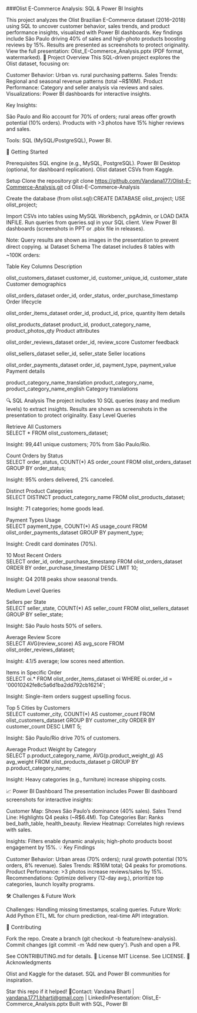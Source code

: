 ###Olist E-Commerce Analysis: SQL & Power BI Insights

This project analyzes the Olist Brazilian E-Commerce dataset (2016–2018) using SQL to uncover customer behavior, sales trends, and product performance insights, visualized with Power BI dashboards. Key findings include São Paulo driving 40% of sales and high-photo products boosting reviews by 15%. Results are presented as screenshots to protect originality.
View the full presentation: Olist_E-Commerce_Analysis.pptx (PDF format, watermarked).
🎯 Project Overview
This SQL-driven project explores the Olist dataset, focusing on:

Customer Behavior: Urban vs. rural purchasing patterns.
Sales Trends: Regional and seasonal revenue patterns (total ~R$16M).
Product Performance: Category and seller analysis via reviews and sales.
Visualizations: Power BI dashboards for interactive insights.

Key Insights:

São Paulo and Rio account for 70% of orders; rural areas offer growth potential (10% orders).
Products with >3 photos have 15% higher reviews and sales.

Tools: SQL (MySQL/PostgreSQL), Power BI.

🚀 Getting Started

Prerequisites
SQL engine (e.g., MySQL, PostgreSQL).
Power BI Desktop (optional, for dashboard replication).
Olist dataset CSVs from Kaggle.

Setup
Clone the repository:git clone https://github.com/Vandana177/Olist-E-Commerce-Analysis.git
cd Olist-E-Commerce-Analysis


Create the database (from olist.sql):CREATE DATABASE olist_project;
USE olist_project;


Import CSVs into tables using MySQL Workbench, pgAdmin, or LOAD DATA INFILE.
Run queries from queries.sql in your SQL client.
View Power BI dashboards (screenshots in PPT or .pbix file in releases).

Note: Query results are shown as images in the presentation to prevent direct copying.
📊 Dataset Schema
The dataset includes 8 tables with ~100K orders:



Table
Key Columns
Description



olist_customers_dataset
customer_id, customer_unique_id, customer_state
Customer demographics

olist_orders_dataset
order_id, order_status, order_purchase_timestamp
Order lifecycle

olist_order_items_dataset
order_id, product_id, price, quantity
Item details

olist_products_dataset
product_id, product_category_name, product_photos_qty
Product attributes

olist_order_reviews_dataset
order_id, review_score
Customer feedback

olist_sellers_dataset
seller_id, seller_state
Seller locations

olist_order_payments_dataset
order_id, payment_type, payment_value
Payment details

product_category_name_translation
product_category_name, product_category_name_english
Category translations

 
🔍 SQL Analysis
The project includes 10 SQL queries (easy and medium levels) to extract insights. Results are shown as screenshots in the presentation to protect originality.
Easy Level Queries

Retrieve All Customers  
SELECT * FROM olist_customers_dataset;

Insight: 99,441 unique customers; 70% from São Paulo/Rio. 

Count Orders by Status  
SELECT order_status, COUNT(*) AS order_count
FROM olist_orders_dataset
GROUP BY order_status;

Insight: 95% orders delivered, 2% canceled. 

Distinct Product Categories  
SELECT DISTINCT product_category_name
FROM olist_products_dataset;

Insight: 71 categories; home goods lead. 

Payment Types Usage  
SELECT payment_type, COUNT(*) AS usage_count
FROM olist_order_payments_dataset
GROUP BY payment_type;

Insight: Credit card dominates (70%). 

10 Most Recent Orders  
SELECT order_id, order_purchase_timestamp
FROM olist_orders_dataset
ORDER BY order_purchase_timestamp DESC
LIMIT 10;

Insight: Q4 2018 peaks show seasonal trends. 


Medium Level Queries

Sellers per State  
SELECT seller_state, COUNT(*) AS seller_count
FROM olist_sellers_dataset
GROUP BY seller_state;

Insight: São Paulo hosts 50% of sellers. 

Average Review Score  
SELECT AVG(review_score) AS avg_score
FROM olist_order_reviews_dataset;

Insight: 4.1/5 average; low scores need attention. 

Items in Specific Order  
SELECT oi.*
FROM olist_order_items_dataset oi
WHERE oi.order_id = '00010242fe8c5a6d1ba2dd792cb16214';

Insight: Single-item orders suggest upselling focus. 

Top 5 Cities by Customers  
SELECT customer_city, COUNT(*) AS customer_count
FROM olist_customers_dataset
GROUP BY customer_city
ORDER BY customer_count DESC
LIMIT 5;

Insight: São Paulo/Rio drive 70% of customers. 

Average Product Weight by Category  
SELECT p.product_category_name, AVG(p.product_weight_g) AS avg_weight
FROM olist_products_dataset p
GROUP BY p.product_category_name;

Insight: Heavy categories (e.g., furniture) increase shipping costs. 


📈 Power BI Dashboard
The presentation includes Power BI dashboard screenshots for interactive insights:

Customer Map: Shows São Paulo’s dominance (40% sales).
Sales Trend Line: Highlights Q4 peaks (~R$6.4M).
Top Categories Bar: Ranks bed_bath_table, health_beauty.
Review Heatmap: Correlates high reviews with sales.

Insights: Filters enable dynamic analysis; high-photo products boost engagement by 15%. 
💡 Key Findings

Customer Behavior: Urban areas (70% orders); rural growth potential (10% orders, 8% revenue).
Sales Trends: R$16M total; Q4 peaks for promotions.
Product Performance: >3 photos increase reviews/sales by 15%.
Recommendations: Optimize delivery (12-day avg.), prioritize top categories, launch loyalty programs.

🛠️ Challenges & Future Work

Challenges: Handling missing timestamps, scaling queries.
Future Work: Add Python ETL, ML for churn prediction, real-time API integration.

🤝 Contributing

Fork the repo.
Create a branch (git checkout -b feature/new-analysis).
Commit changes (git commit -m 'Add new query').
Push and open a PR.

See CONTRIBUTING.md for details.
📄 License
MIT License. See LICENSE.
🙏 Acknowledgments

Olist and Kaggle for the dataset.
SQL and Power BI communities for inspiration.

Star this repo if it helped! 🚀Contact: Vandana Bharti | vandana.1771.bharti@gmail.com | LinkedInPresentation: Olist_E-Commerce_Analysis.pptx
Built with SQL, Power BI



